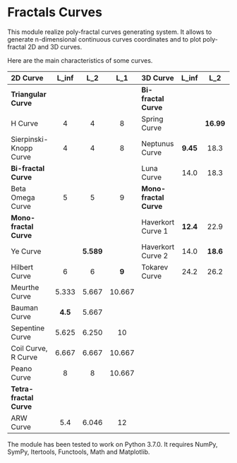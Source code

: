# Fractals Curves

This module realize poly-fractal curves generating system. It allows to generate n-dimensional  continuous curves coordinates and to plot poly-fractal 2D and 3D curves.

Here are the main characteristics of some curves.

|2D Curve               |  L_inf  |   L_2   |   L_1   |3D Curve            |  L_inf |   L_2   |   L_1  |
|:---                   |  :---:  |  :---:  |  :---:  |:---                |  :---: |  :---:  |  :---: |
|**Triangular Curve**   |         |         |         |**Bi-fractal Curve**                            |
|H Curve                |    4    |    4    |    8    |Spring Curve        |        |**16.99**|  82.9  |
|Sierpinski-Knopp Curve |    4    |    4    |    8    |Neptunus Curve      |**9.45**|  18.3   |  88.9  |
|**Bi-fractal Curve**   |         |         |         |Luna Curve          |  14.0  |  18.3   |**75.6**|
|Beta Omega Curve       |    5    |    5    |    9    |**Mono-fractal Curve**                          |
|**Mono-fractal Curve** |         |         |         |Haverkort Curve 1   |**12.4**|  22.9   |  99.6  |
|Ye Curve               |         |**5.589**|         |Haverkort Curve 2   |  14.0  |**18.6** |**89.8**|
|Hilbert Curve          |    6    |    6    |  **9**  |Tokarev Curve       |  24.2  |  26.2   |  98.3  |
|Meurthe Curve          |  5.333  |  5.667  | 10.667  |
|Bauman Curve           | **4.5** |  5.667  |         |
|Sepentine Curve        |  5.625  |  6.250  |   10    |
|Coil Curve, R Curve    |  6.667  |  6.667  | 10.667  |
|Peano Curve            |    8    |    8    | 10.667  |
|**Tetra-fractal Curve**|         |         |         |
|ARW Curve              |   5.4   |  6.046  |   12    |


The module has been tested to work on Python 3.7.0. It requires NumPy, SymPy, Itertools, Functools, Math and Matplotlib.
